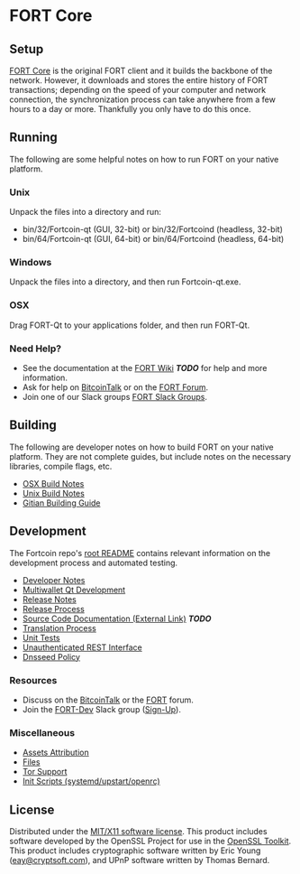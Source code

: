 FORT Core
=====================

Setup
---------------------
[FORT Core](http://Fortcoin.org/wallet) is the original FORT client and it builds the backbone of the network. However, it downloads and stores the entire history of FORT transactions; depending on the speed of your computer and network connection, the synchronization process can take anywhere from a few hours to a day or more. Thankfully you only have to do this once.

Running
---------------------
The following are some helpful notes on how to run FORT on your native platform.

### Unix

Unpack the files into a directory and run:

- bin/32/Fortcoin-qt (GUI, 32-bit) or bin/32/Fortcoind (headless, 32-bit)
- bin/64/Fortcoin-qt (GUI, 64-bit) or bin/64/Fortcoind (headless, 64-bit)

### Windows

Unpack the files into a directory, and then run Fortcoin-qt.exe.

### OSX

Drag FORT-Qt to your applications folder, and then run FORT-Qt.

### Need Help?

* See the documentation at the [FORT Wiki](https://en.bitcoin.it/wiki/Main_Page) ***TODO***
for help and more information.
* Ask for help on [BitcoinTalk](https://bitcointalk.org/index.php?topic=1262920.0) or on the [FORT Forum](http://forum.Fortcoin.org/).
* Join one of our Slack groups [FORT Slack Groups](https://Fortcoin.org/slack-logins/).

Building
---------------------
The following are developer notes on how to build FORT on your native platform. They are not complete guides, but include notes on the necessary libraries, compile flags, etc.

- [OSX Build Notes](build-osx.md)
- [Unix Build Notes](build-unix.md)
- [Gitian Building Guide](gitian-building.md)

Development
---------------------
The Fortcoin repo's [root README](https://github.com/FORT-Project/FORT/blob/master/README.md) contains relevant information on the development process and automated testing.

- [Developer Notes](developer-notes.md)
- [Multiwallet Qt Development](multiwallet-qt.md)
- [Release Notes](release-notes.md)
- [Release Process](release-process.md)
- [Source Code Documentation (External Link)](https://dev.visucore.com/bitcoin/doxygen/) ***TODO***
- [Translation Process](translation_process.md)
- [Unit Tests](unit-tests.md)
- [Unauthenticated REST Interface](REST-interface.md)
- [Dnsseed Policy](dnsseed-policy.md)

### Resources

* Discuss on the [BitcoinTalk](https://bitcointalk.org/index.php?topic=1262920.0) or the [FORT](http://forum.Fortcoin.org/) forum.
* Join the [FORT-Dev](https://Fortcoin-dev.slack.com/) Slack group ([Sign-Up](https://Fortcoin-dev.herokuapp.com/)).

### Miscellaneous
- [Assets Attribution](assets-attribution.md)
- [Files](files.md)
- [Tor Support](tor.md)
- [Init Scripts (systemd/upstart/openrc)](init.md)

License
---------------------
Distributed under the [MIT/X11 software license](http://www.opensource.org/licenses/mit-license.php).
This product includes software developed by the OpenSSL Project for use in the [OpenSSL Toolkit](https://www.openssl.org/). This product includes
cryptographic software written by Eric Young ([eay@cryptsoft.com](mailto:eay@cryptsoft.com)), and UPnP software written by Thomas Bernard.
